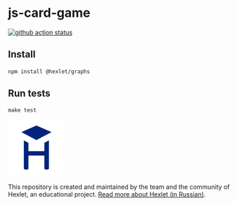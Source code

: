# js-card-game

[![github action status](https://github.com/hexlet-components/js-card-game/workflows/Node%20CI/badge.svg)](https://github.com/hexlet-components/js-card-game/actions)

## Install

```sh
npm install @hexlet/graphs
```

## Run tests

```
make test
```

[![Hexlet Ltd. logo](https://raw.githubusercontent.com/Hexlet/hexletguides.github.io/master/images/hexlet_logo128.png)](https://ru.hexlet.io/pages/about?utm_source=github&utm_medium=link&utm_campaign=exercises-javascript)

This repository is created and maintained by the team and the community of Hexlet, an educational project. [Read more about Hexlet (in Russian)](https://ru.hexlet.io/pages/about?utm_source=github&utm_medium=link&utm_campaign=exercises-javascript).
